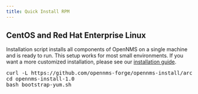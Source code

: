 ```yaml
---
title: Quick Install RPM
---
```


## CentOS and Red Hat Enterprise Linux

Installation script installs all components of OpenNMS on a single machine and is ready to run.
This setup works for most small environments.
If you want a more customized installation, please see our [installation guide](https://docs.opennms.org/opennms/releases/latest/guide-install/guide-install.html#gi-install-opennms-rhel).

<pre class="prettyprint">
curl -L https://github.com/opennms-forge/opennms-install/archive/1.0.tar.gz | tar xz
cd opennms-install-1.0
bash bootstrap-yum.sh
</pre>

<script type="text/javascript" src="https://asciinema.org/a/7yxcofm8hmxjzn25tuhuplbln.js" id="asciicast-7yxcofm8hmxjzn25tuhuplbln" async></script>


